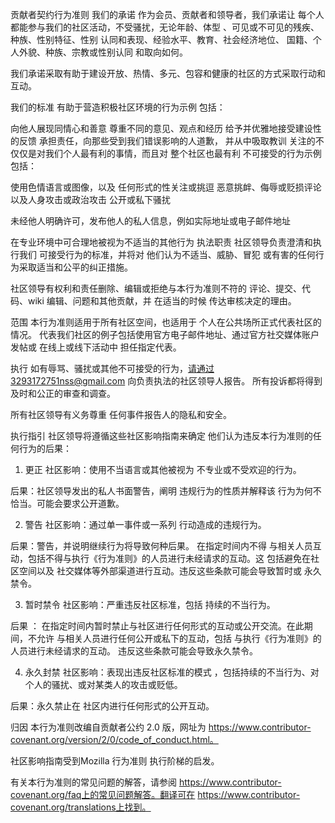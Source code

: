 贡献者契约行为准则
我们的承诺
作为会员、贡献者和领导者，我们承诺让
每个人都能参与我们的社区活动，不受骚扰，无论年龄、体型
、可见或不可见的残疾、种族、性别特征、性别
认同和表现、经验水平、教育、社会经济地位、
国籍、个人外貌、种族、宗教或性别认同
和取向如何。


我们承诺采取有助于建设开放、热情、多元、包容和健康的社区的方式采取行动和互动。

我们的标准
有助于营造积极社区环境的行为示例
包括：

向他人展现同情心和善意
尊重不同的意见、观点和经历
给予并优雅地接受建设性的反馈
承担责任，向那些受到我们错误影响的人道歉，
并从中吸取教训
关注的不仅仅是对我们个人最有利的事情，而且对
整个社区也最有利
不可接受的行为示例包括：

使用色情语言或图像，以及
任何形式的性关注或挑逗
恶意挑衅、侮辱或贬损评论以及人身攻击或政治攻击
公开或私下骚扰

未经他人明确许可，发布他人的私人信息，例如实际地址或电子邮件地址

在专业环境中可合理地被视为不适当的其他行为
执法职责
社区领导负责澄清和执行我们
可接受行为的标准，并将对
他们认为不适当、威胁、冒犯
或有害的任何行为采取适当和公平的纠正措施。

社区领导有权利和责任删除、编辑或拒绝与本行为准则不符的
评论、提交、代码、wiki 编辑、问题和其他贡献，并 在适当的时候
传达审核决定的理由。

范围
本行为准则适用于所有社区空间，也适用于
个人在公共场所正式代表社区的情况。
代表我们社区的例子包括使用官方电子邮件地址、通过官方社交媒体账户发帖或 在线上或线下活动中
担任指定代表。

执行
如有辱骂、骚扰或其他不可接受的行为，请通过3293172751nss@gmail.com
向负责执法的社区领导人报告。 所有投诉都将得到及时和公正的审查和调查。


所有社区领导有义务尊重
任何事件报告人的隐私和安全。

执行指引
社区领导将遵循这些社区影响指南来确定
他们认为违反本行为准则的任何行为的后果：

1. 更正
社区影响：使用不当语言或其他被视为
不专业或不受欢迎的行为。

后果：社区领导发出的私人书面警告，阐明
违规行为的性质并解释该
行为为何不恰当。可能会要求公开道歉。

2. 警告
社区影响：通过单一事件或一系列
行动造成的违规行为。

后果：警告，并说明继续行为将导致何种后果。 在指定时间内不得
与相关人员互动，包括不得与执行《行为准则》的人员进行未经请求的互动。这 包括避免在社区空间以及 社交媒体等外部渠道进行互动。违反这些条款可能会导致暂时或 永久禁令。




3. 暂时禁令
社区影响：严重违反社区标准，包括
持续的不当行为。

后果
： 在指定时间内暂时禁止与社区进行任何形式的互动或公开交流。在此期间，不允许
与相关人员进行任何公开或私下的互动，包括
与执行《行为准则》的人员进行未经请求的互动。
违反这些条款可能会导致永久禁令。

4. 永久封禁
社区影响：表现出违反社区标准的模式
，包括持续的不当行为、对
个人的骚扰、或对某类人的攻击或贬低。

后果：永久禁止在
社区内进行任何形式的公开互动。

归因
本行为准则改编自贡献者公约
2.0 版，网址为
https://www.contributor-covenant.org/version/2/0/code_of_conduct.html。

社区影响指南受到Mozilla 行为准则
执行阶梯的启发。

有关本行为准则的常见问题的解答，请参阅
https://www.contributor-covenant.org/faq上的常见问题解答。翻译可在
https://www.contributor-covenant.org/translations上找到。
